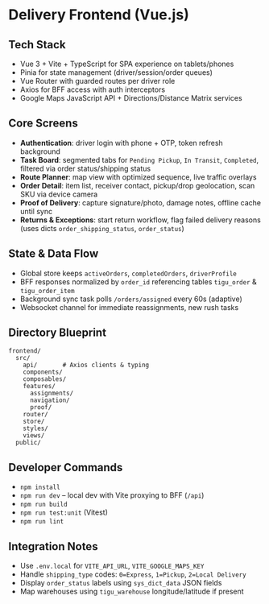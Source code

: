 # Delivery Frontend (Vue.js)

## Tech Stack
- Vue 3 + Vite + TypeScript for SPA experience on tablets/phones
- Pinia for state management (driver/session/order queues)
- Vue Router with guarded routes per driver role
- Axios for BFF access with auth interceptors
- Google Maps JavaScript API + Directions/Distance Matrix services

## Core Screens
- **Authentication**: driver login with phone + OTP, token refresh background
- **Task Board**: segmented tabs for `Pending Pickup`, `In Transit`, `Completed`, filtered via order status/shipping status
- **Route Planner**: map view with optimized sequence, live traffic overlays
- **Order Detail**: item list, receiver contact, pickup/drop geolocation, scan SKU via device camera
- **Proof of Delivery**: capture signature/photo, damage notes, offline cache until sync
- **Returns & Exceptions**: start return workflow, flag failed delivery reasons (uses dicts `order_shipping_status`, `order_status`)

## State & Data Flow
- Global store keeps `activeOrders`, `completedOrders`, `driverProfile`
- BFF responses normalized by `order_id` referencing tables `tigu_order` & `tigu_order_item`
- Background sync task polls `/orders/assigned` every 60s (adaptive)
- Websocket channel for immediate reassignments, new rush tasks

## Directory Blueprint
```
frontend/
  src/
    api/       # Axios clients & typing
    components/
    composables/
    features/
      assignments/
      navigation/
      proof/
    router/
    store/
    styles/
    views/
  public/
```

## Developer Commands
- `npm install`
- `npm run dev` – local dev with Vite proxying to BFF (`/api`)
- `npm run build`
- `npm run test:unit` (Vitest)
- `npm run lint`

## Integration Notes
- Use `.env.local` for `VITE_API_URL`, `VITE_GOOGLE_MAPS_KEY`
- Handle `shipping_type` codes: `0=Express`, `1=Pickup`, `2=Local Delivery`
- Display `order_status` labels using `sys_dict_data` JSON fields
- Map warehouses using `tigu_warehouse` longitude/latitude if present
